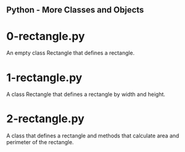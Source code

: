 ## Python - More Classes and Objects
# 0-rectangle.py
An empty class Rectangle that defines a rectangle.
# 1-rectangle.py
A class Rectangle that defines a rectangle by width and height.
# 2-rectangle.py
A class that defines a rectangle and methods that calculate area and perimeter of the rectangle.
